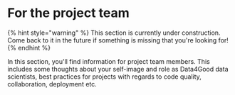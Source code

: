 # For the project team

{% hint style="warning" %}
This section is currently under construction. Come back to it in the future if something is missing that you're looking for! 
{% endhint %}

In this section, you'll find information for project team members. This includes some thoughts about your self-image and role as Data4Good data scientists, best practices for projects with regards to code quality, collaboration, deployment etc. 



